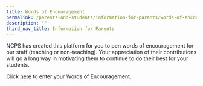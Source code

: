 ```yaml
---
title: Words of Encouragement
permalink: /parents-and-students/information-for-parents/words-of-encouragement/
description: ""
third_nav_title: Information for Parents
---
```

NCPS has created this platform for you to pen words of encouragement for our staff (teaching or non-teaching). Your appreciation of their contributions will go a long way in motivating them to continue to do their best for your students.

Click [here](https://form.gov.sg/5d6d14c4d6754c0012d7cf1a) to enter your Words of Encouragement.